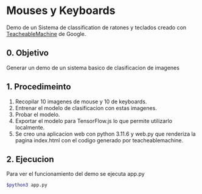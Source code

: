 # Mouses y Keyboards

Demo de un Sistema de classification de ratones y teclados creado con [TeacheableMachine](https://teachablemachine.withgoogle.com/) de Google.
## 0. Objetivo

Generar un demo de un sistema basico de clasificacion de imagenes

## 1. Procedimeinto

1. Recopilar 10 imagenes de mouse y 10 de keyboards.
2. Entrenar el modelo de clasificacion con estas imagenes.
3. Probar el modelo.
4. Exportar el modelo para TensorFlow.js lo que permite utilizarlo localmente.
5. Se creo una aplicacion web con python 3.11.6 y web.py que renderiza la pagina index.html con el codigo generado por teacheablemachine.
 
## 2. Ejecucion

Para ver el funcionamiento del demo se ejecuta app.py
 
````bash
$python3 app.py
````

